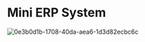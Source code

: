 # Mini ERP System 
![0e3b0d1b-1708-40da-aea6-1d3d82ecbc6c](https://github.com/yassine50/Mini-ERP/assets/46010799/5d558305-ea83-4017-8af5-e8e6c29a3476)
